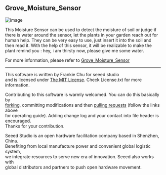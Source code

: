Grove_Moisture_Sensor
-------------------------------------------------------------
![image](http://www.seeedstudio.com/wiki/images/c/ce/Moisture_sensor_.jpg)

This Moisture Sensor can be used to detect the moisture of soil or judge if there is water around the sensor, let the plants in your garden reach out for human help. They can be very easy to use, just insert it into the soil and then read it. With the help of this sensor, it will be realizable to make the plant remind you : hey, i am thirsty now, please give me some water.

For more information, please refer to [Grove_Moisture_Sensor][1]

----
This software is written by Frankie Chu for seeed studio<br>
and is licensed under [The MIT License](http://opensource.org/licenses/mit-license.php). Check License.txt for more information.<br>

Contributing to this software is warmly welcomed. You can do this basically by<br>
[forking](https://help.github.com/articles/fork-a-repo), committing modifications and then [pulling requests](https://help.github.com/articles/using-pull-requests) (follow the links above<br>
for operating guide). Adding change log and your contact into file header is encouraged.<br>
Thanks for your contribution.

Seeed Studio is an open hardware facilitation company based in Shenzhen, China. <br>
Benefiting from local manufacture power and convenient global logistic system, <br>
we integrate resources to serve new era of innovation. Seeed also works with <br>
global distributors and partners to push open hardware movement.<br>


[1]:http://www.seeedstudio.com/wiki/Grove_-_Moisture_Sensor




